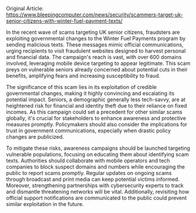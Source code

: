 Original Article: https://www.bleepingcomputer.com/news/security/scammers-target-uk-senior-citizens-with-winter-fuel-payment-texts/

In the recent wave of scams targeting UK senior citizens, fraudsters are exploiting governmental changes to the Winter Fuel Payments program by sending malicious texts. These messages mimic official communications, urging recipients to visit fraudulent websites designed to harvest personal and financial data. The campaign's reach is vast, with over 600 domains involved, leveraging mobile device targeting to appear legitimate. This scam preys on vulnerable seniors already concerned about potential cuts in their benefits, amplifying fears and increasing susceptibility to fraud.

The significance of this scam lies in its exploitation of credible governmental changes, making it highly convincing and escalating its potential impact. Seniors, a demographic generally less tech-savvy, are at heightened risk for financial and identity theft due to their reliance on fixed incomes. As this campaign could set a precedent for other similar scams globally, it's crucial for stakeholders to enhance awareness and protective measures promptly. Policymakers should also consider the implications for trust in government communications, especially when drastic policy changes are publicized.

To mitigate these risks, awareness campaigns should be launched targeting vulnerable populations, focusing on educating them about identifying scam texts. Authorities should collaborate with mobile operators and tech companies to block suspect domains and numbers while encouraging the public to report scams promptly. Regular updates on ongoing scams through broadcast and print media can keep potential victims informed. Moreover, strengthening partnerships with cybersecurity experts to track and dismantle threatening networks will be vital. Additionally, revisiting how official support notifications are communicated to the public could prevent similar exploitation in the future.